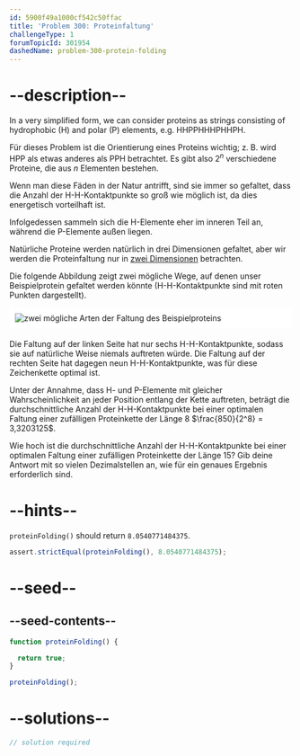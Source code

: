 ```yaml
---
id: 5900f49a1000cf542c50ffac
title: 'Problem 300: Proteinfaltung'
challengeType: 1
forumTopicId: 301954
dashedName: problem-300-protein-folding
---
```


# --description--

In a very simplified form, we can consider proteins as strings consisting of hydrophobic (H) and polar (P) elements, e.g. HHPPHHHPHHPH.

Für dieses Problem ist die Orientierung eines Proteins wichtig; z. B. wird HPP als etwas anderes als PPH betrachtet. Es gibt also $2^n$ verschiedene Proteine, die aus $n$ Elementen bestehen.

Wenn man diese Fäden in der Natur antrifft, sind sie immer so gefaltet, dass die Anzahl der H-H-Kontaktpunkte so groß wie möglich ist, da dies energetisch vorteilhaft ist.

Infolgedessen sammeln sich die H-Elemente eher im inneren Teil an, während die P-Elemente außen liegen.

Natürliche Proteine werden natürlich in drei Dimensionen gefaltet, aber wir werden die Proteinfaltung nur in <u>zwei Dimensionen</u> betrachten.

Die folgende Abbildung zeigt zwei mögliche Wege, auf denen unser Beispielprotein gefaltet werden könnte (H-H-Kontaktpunkte sind mit roten Punkten dargestellt).

<img alt="zwei mögliche Arten der Faltung des Beispielproteins" src="https://cdn.freecodecamp.org/curriculum/project-euler/protein-folding.gif" style="background-color: white; padding: 10px; display: block; margin-right: auto; margin-left: auto; margin-bottom: 1.2rem;" />

Die Faltung auf der linken Seite hat nur sechs H-H-Kontaktpunkte, sodass sie auf natürliche Weise niemals auftreten würde. Die Faltung auf der rechten Seite hat dagegen neun H-H-Kontaktpunkte, was für diese Zeichenkette optimal ist.

Unter der Annahme, dass H- und P-Elemente mit gleicher Wahrscheinlichkeit an jeder Position entlang der Kette auftreten, beträgt die durchschnittliche Anzahl der H-H-Kontaktpunkte bei einer optimalen Faltung einer zufälligen Proteinkette der Länge 8 $\frac{850}{2^8} = 3,3203125$.

Wie hoch ist die durchschnittliche Anzahl der H-H-Kontaktpunkte bei einer optimalen Faltung einer zufälligen Proteinkette der Länge 15? Gib deine Antwort mit so vielen Dezimalstellen an, wie für ein genaues Ergebnis erforderlich sind.

# --hints--

`proteinFolding()` should return `8.0540771484375`.

```js
assert.strictEqual(proteinFolding(), 8.0540771484375);
```

# --seed--

## --seed-contents--

```js
function proteinFolding() {

  return true;
}

proteinFolding();
```

# --solutions--

```js
// solution required
```
